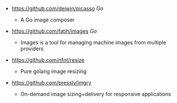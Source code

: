 - https://github.com/deiwin/picasso *Go*
  - A Go image composer

- https://github.com/fatih/images *Go*
  - Images is a tool for managing machine images from multiple providers 

- https://github.com/nfnt/resize
  -  Pure golang image resizing

- https://github.com/pressly/imgry
  - On-demand image sizing+delivery for responsive applications 
